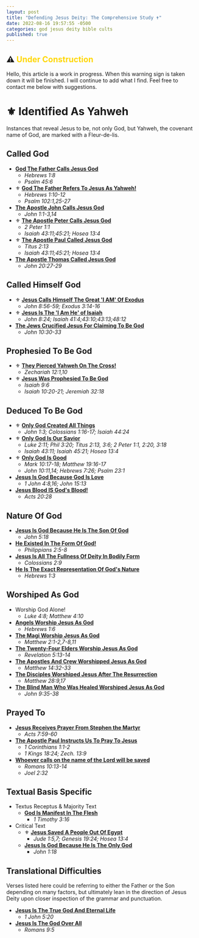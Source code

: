 ```yaml
---
layout: post
title: "Defending Jesus Deity: The Comprehensive Study ✝️"
date: 2022-08-16 19:57:55 -0500
categories: god jesus deity bible cults
published: true
---
```


## ⚠️ <span style="font-weight:bold;color:Gold;">Under Construction</span>

Hello, this article is a work in progress. When this warning sign is taken down it will be finished. I will continue to add what I find. Feel free to contact me below with suggestions.

# ⚜️ **Identified As Yahweh** 

Instances that reveal Jesus to be, not only God, but Yahweh, the covenant name of God, are marked with a Fleur-de-lis.

## **Called God**

- [**God The Father Calls Jesus God**](https://sevenshepherd.github.io/deity-01/)
	- *Hebrews 1:8*
	- *Psalm 45:6*
- ⚜️ [**God The Father Refers To Jesus As Yahweh!**](https://sevenshepherd.github.io/deity-34/)
	- *Hebrews 1:10-12*
	- *Psalm 102:1,25-27*
- [**The Apostle John Calls Jesus God**](https://sevenshepherd.github.io/deity-05/)
	- *John 1:1-3,14*
- ⚜️ [**The Apostle Peter Calls Jesus God**](https://sevenshepherd.github.io/deity-06/)
	- *2 Peter 1:1*
	- *Isaiah 43:11;45:21; Hosea 13:4*
- ⚜️ [**The Apostle Paul Called Jesus God**](https://sevenshepherd.github.io/deity-07/)
	- *Titus 2:13*
	- *Isaiah 43:11;45:21; Hosea 13:4*
- [**The Apostle Thomas Called Jesus God**](https://sevenshepherd.github.io/deity-08/)
	- *John 20:27-29*

<!-- - Critical Text Only
	- [Jesus Is God Because He Is The Only God](https://sevenshepherd.github.io/deity-21/)
		- *John 1:18* -->

## **Called Himself God**

- ⚜️ [**Jesus Calls Himself The Great 'I AM' Of Exodus**](https://sevenshepherd.github.io/deity-03/)
	- *John 8:56-59; Exodus 3:14-16*
- ⚜️ [**Jesus Is The 'I Am He' of Isaiah**](https://sevenshepherd.github.io/deity-14/)
	- *John 8:24; Isaiah 41:4;43:10;43:13;48:12*
- [**The Jews Crucified Jesus For Claiming To Be God**](https://sevenshepherd.github.io/deity-09/)
	- *John 10:30-33*

<!-- - [**Jesus Is God Because He Is The Son Of God**](https://sevenshepherd.github.io/deity-23/)
	- *John 5:18* -->

<!-- |||
|:-:|
|[**Jesus Calls Himself The Great 'I AM' Of Exodus**](https://sevenshepherd.github.io/deity-03/)|*John 8:56-59; Exodus 3:14-16*|
|[**Jesus Is The 'I Am He' of Isaiah**](https://sevenshepherd.github.io/deity-14/)|*John 8:24; Isaiah 41:4;43:10;43:13;48:12*|
|[**The Jews Crucified Jesus For Claiming To Be God**](https://sevenshepherd.github.io/deity-09/)|*John 10:30-33*| -->

<!-- ## **Identified As Yahweh**

- [**Jesus Calls Himself The Great 'I AM' Of Exodus**](https://sevenshepherd.github.io/deity-03/)
	- *John 8:56-59; Exodus 3:14-16*
- [**Jesus Is The 'I Am He' of Isaiah**](https://sevenshepherd.github.io/deity-14/)
	- *John 8:24; Isaiah 41:4;43:10;43:13;48:12*
- [**They Pierced Yahweh On The Cross!**](https://sevenshepherd.github.io/deity-16/)
	- *Zechariah 12:1,10*
- Critical Text Only
	- [Jesus Saved A People Out Of Egypt](https://sevenshepherd.github.io/deity-20/)
		- *Jude 1:5,7; Genesis 19:24; Hosea 13:4* -->

## **Prophesied To Be God**

- ⚜️ [**They Pierced Yahweh On The Cross!**](https://sevenshepherd.github.io/deity-16/)
	- *Zechariah 12:1,10*
- ⚜️ [**Jesus Was Prophesied To Be God**](https://sevenshepherd.github.io/deity-02/)
	- *Isaiah 9:6*
	- *Isaiah 10:20-21; Jeremiah 32:18*

## **Deduced To Be God**

- ⚜️ [**Only God Created All Things**](https://sevenshepherd.github.io/deity-11/)
	- *John 1:3; Colossians 1:16-17; Isaiah 44:24*
- ⚜️ [**Only God Is Our Savior**](https://sevenshepherd.github.io/deity-18/)
	- *Luke 2:11; Phil 3:20; Titus 2:13, 3:6; 2 Peter 1:1, 2:20, 3:18*
	- *Isaiah 43:11; Isaiah 45:21; Hosea 13:4*
- ⚜️ [**Only God Is Good**](https://sevenshepherd.github.io/deity-17/)
	- *Mark 10:17-18; Matthew 19:16-17*
	- *John 10:11,14; Hebrews 7:26; Psalm 23:1*
- [**Jesus Is God Because God Is Love**](https://sevenshepherd.github.io/deity-22/)
	- *1 John 4:8,16; John 15:13*
- [**Jesus Blood IS God's Blood!**](https://sevenshepherd.github.io/deity-12/)
	- *Acts 20:28*

## **Nature Of God**

- [**Jesus Is God Because He Is The Son Of God**](https://sevenshepherd.github.io/deity-23/)
	- *John 5:18*
- [**He Existed In The Form Of God!**](https://sevenshepherd.github.io/deity-13/)
	- *Philippians 2:5-8*
- [**Jesus Is All The Fullness Of Deity In Bodily Form**](https://sevenshepherd.github.io/deity-15/)
	- *Colossians 2:9*
- [**He Is The Exact Representation Of God's Nature**](https://sevenshepherd.github.io/deity-24/)
	- *Hebrews 1:3*

## **Worshiped As God**
- Worship God Alone!
	- *Luke 4:8; Matthew 4:10*
- [**Angels Worship Jesus As God**](https://sevenshepherd.github.io/deity-04/)
	- *Hebrews 1:6*
- [**The Magi Worship Jesus As God**](https://sevenshepherd.github.io/deity-10/)
	- *Matthew 2:1-2,7-8,11*
- [**The Twenty-Four Elders Worship Jesus As God**](https://sevenshepherd.github.io/deity-25/)
	- *Revelation 5:13-14*
- [**The Apostles And Crew Worshipped Jesus As God**](https://sevenshepherd.github.io/deity-26/)
	- *Matthew 14:32-33*
- [**The Disciples Worshiped Jesus After The Resurrection**](https://sevenshepherd.github.io/deity-27/)
	- *Matthew 28:9,17*
- [**The Blind Man Who Was Healed Worshiped Jesus As God**](https://sevenshepherd.github.io/deity-28/)
	- *John 9:35-38*

## **Prayed To**
- [**Jesus Receives Prayer From Stephen the Martyr**](https://sevenshepherd.github.io/deity-31/)
	- *Acts 7:59-60*
- [**The Apostle Paul Instructs Us To Pray To Jesus**](https://sevenshepherd.github.io/deity-32/)
	- *1 Corinthians 1:1-2*
	- *1 Kings 18:24; Zech. 13:9*
- [**Whoever calls on the name of the Lord will be saved**](https://sevenshepherd.github.io/deity-33/)
	- *Romans 10:13-14*
	- *Joel 2:32*

## **Textual Basis Specific**
- Textus Receptus & Majority Text
	- [**God Is Manifest In The Flesh**](https://sevenshepherd.github.io/deity-19/)
		- *1 Timothy 3:16*
- Critical Text
	- ⚜️ [**Jesus Saved A People Out Of Egypt**](https://sevenshepherd.github.io/deity-20/)
		- *Jude 1:5,7; Genesis 19:24; Hosea 13:4*
	- [**Jesus Is God Because He Is The Only God**](https://sevenshepherd.github.io/deity-21/)
		- *John 1:18*

## **Translational Difficulties**
Verses listed here could be referring to either the Father or the Son depending on many factors, but ultimately lean in the direction of Jesus Deity upon closer inspection of the grammar and punctuation.

- [**Jesus Is The True God And Eternal Life**](https://sevenshepherd.github.io/deity-29/)
	- *1 John 5:20*
- [**Jesus Is The God Over All**](https://sevenshepherd.github.io/deity-30/)
	- *Romans 9:5*


<script>
	var refTagger = {
		settings: {
			bibleVersion: 'ESV'
		}
	}; 

	(function(d, t) {
		var n=d.querySelector('[nonce]');
		refTagger.settings.nonce = n && (n.nonce||n.getAttribute('nonce'));
		var g = d.createElement(t), s = d.getElementsByTagName(t)[0];
		g.src = 'https://api.reftagger.com/v2/RefTagger.js';
		g.nonce = refTagger.settings.nonce;
		s.parentNode.insertBefore(g, s);
	}(document, 'script'));
</script>